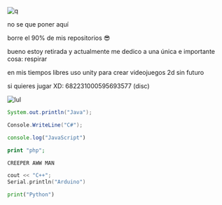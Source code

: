 ![q](https://komarev.com/ghpvc/?username=xNayra&label=Visitas&color=ff69b4)

no se que poner aquí

borre el 90% de mis repositorios 😎

bueno estoy retirada y actualmente me dedico a una única e importante cosa:
respirar

en mis tiempos libres uso unity para crear videojuegos 2d sin futuro 

si quieres jugar XD: 682231000595693577 (disc)

![lul](https://github-readme-stats.vercel.app/api?username=xNayra&show_icons=true&theme=omni)

  ```java
  System.out.println("Java"); 
  ```
  ```csharp
  Console.WriteLine("C#");
  ```
  ```js
  console.log("JavaScript")
  ```
  ```php
  print "php"; 
  ```
  ```html
  CREEPER AWW MAN
  ```
  ```cpp
  cout << "C++";
  Serial.println("Arduino")
  ```
  ```py
  print("Python")
  ```

